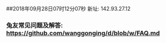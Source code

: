 ##2018年09月28日07时12分07秒 新址: 142.93.27.12
### 兔友常见问题及解答: https://github.com/wanggonging/d/blob/w/FAQ.md
